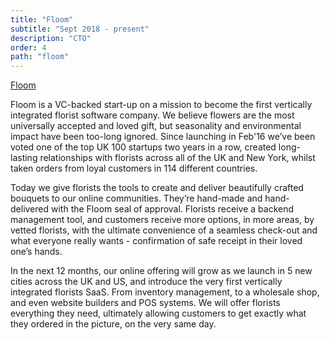 ```yaml
---
title: "Floom"
subtitle: "Sept 2018 - present"
description: "CTO" 
order: 4
path: "floom"
---
```


[Floom](http://www.floom.com)

Floom is a VC-backed start-up on a mission to become the first vertically integrated florist software company. We believe flowers are the most universally accepted and loved gift, but seasonality and environmental impact have been too-long ignored. Since launching in Feb'16 we’ve been voted one of the top UK 100 startups two years in a row, created long-lasting relationships with florists across all of the UK and New York, whilst taken orders from loyal customers in 114 different countries.

Today we give florists the tools to create and deliver beautifully crafted bouquets to our online communities. They’re hand-made and hand-delivered with the Floom seal of approval. Florists receive a backend management tool, and customers receive more options, in more areas, by vetted florists, with the ultimate convenience of a seamless check-out and what everyone really wants - confirmation of safe receipt in their loved one’s hands.

In the next 12 months, our online offering will grow as we launch in 5 new cities across the UK and US, and introduce the very first vertically integrated florists SaaS. From inventory management, to a wholesale shop, and even website builders and POS systems. We will offer florists everything they need, ultimately allowing customers to get exactly what they ordered in the picture, on the very same day.
